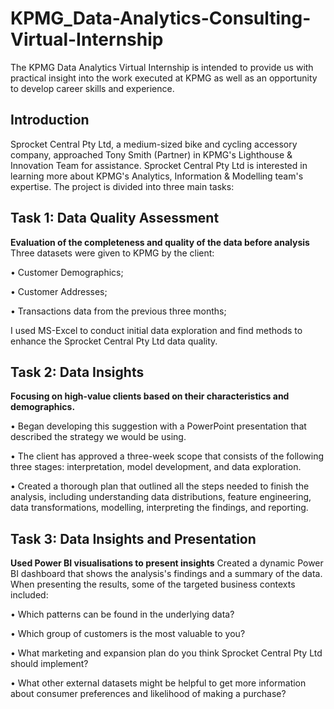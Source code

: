 # KPMG_Data-Analytics-Consulting-Virtual-Internship
The KPMG Data Analytics Virtual Internship is intended to provide us with practical insight into the work executed at KPMG as well as an opportunity to develop career skills and experience.

## Introduction
Sprocket Central Pty Ltd, a medium-sized bike and cycling accessory company, approached Tony Smith (Partner) in KPMG's Lighthouse & Innovation Team for assistance. Sprocket Central Pty Ltd is interested in learning more about KPMG's Analytics, Information & Modelling team's expertise. The project is divided into three main tasks:

## Task 1: Data Quality Assessment
**Evaluation of the completeness and quality of the data before analysis**
Three datasets were given to KPMG by the client:

• Customer Demographics; 

• Customer Addresses; 

• Transactions data from the previous three months;

I used MS-Excel to conduct initial data exploration and find methods to enhance the Sprocket Central Pty Ltd data quality.

## Task 2: Data Insights
**Focusing on high-value clients based on their characteristics and demographics.**

•	Began developing this suggestion with a PowerPoint presentation that described the strategy we would be using.

•	The client has approved a three-week scope that consists of the following three stages: interpretation, model development, and data exploration.

•	Created a thorough plan that outlined all the steps needed to finish the analysis, including understanding data distributions, feature engineering, data transformations, modelling, interpreting the findings, and reporting.

## Task 3: Data Insights and Presentation
**Used Power BI visualisations to present insights**
Created a dynamic Power BI dashboard that shows the analysis's findings and a summary of the data. When presenting the results, some of the targeted business contexts included:

• Which patterns can be found in the underlying data?

• Which group of customers is the most valuable to you?

• What marketing and expansion plan do you think Sprocket Central Pty Ltd should implement?

• What other external datasets might be helpful to get more information about consumer preferences and likelihood of making a purchase?
